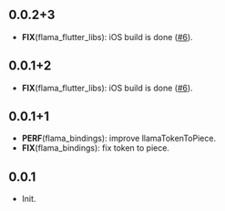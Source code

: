 ## 0.0.2+3

 - **FIX**(flama_flutter_libs): iOS build is done  ([#6](https://github.com/luiscib3r/flama/issues/6)).

## 0.0.1+2

 - **FIX**(flama_flutter_libs): iOS build is done  ([#6](https://github.com/luiscib3r/flama/issues/6)).

## 0.0.1+1

 - **PERF**(flama_bindings): improve llamaTokenToPiece.
 - **FIX**(flama_bindings): fix token to piece.

## 0.0.1

- Init.
